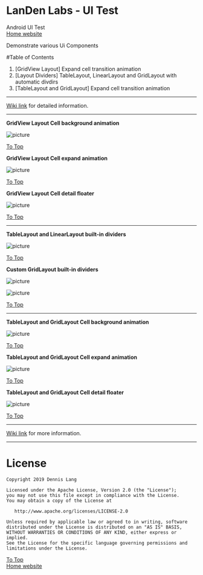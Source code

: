 # LanDen Labs - UI Test
Android UI Test
<br>[Home website](http://landenlabs.com/android/index.html)

Demonstrate various Ui Components 

<a name="table"></a>
#Table of Contents
1. [GridView Layout] Expand cell transition animation
2. [Layout Dividers] TableLayout, LinearLayout and GridLayout with automatic divdirs
3. [TableLayout and GridLayout] Expand cell transition animation

***

[Wiki link](http://landenlabs.com/android/all-uitest/index.html) for detailed information.

---
<a name="page1"></a>
**GridView Layout Cell background animation** 

![picture](http://landenlabs.com/android/all-uitest/page1-tag.gif)

[To Top](#table)


**GridView Layout Cell expand animation** 

![picture](http://landenlabs.com/android/all-uitest/page1-expand.gif)

[To Top](#table)

**GridView Layout Cell detail floater** 

![picture](http://landenlabs.com/android/all-uitest/page1-details.gif)

[To Top](#table)

---
<a name="page2"></a>
**TableLayout and LinearLayout built-in dividers** 

![picture](http://landenlabs.com/android/all-uitest/page2-divider1.jpg)

[To Top](#table)

 
**Custom GridLayout built-in dividers** 

![picture](http://landenlabs.com/android/all-uitest/page2-divider2.jpg)

![picture](http://landenlabs.com/android/all-uitest/page2-divider3.jpg)

[To Top](#table)


---
<a name="page3"></a>
**TableLayout and GridLayout Cell background animation** 

![picture](http://landenlabs.com/android/all-uitest/page3-tag.gif)

[To Top](#table)


**TableLayout and GridLayout  Cell expand animation** 

![picture](http://landenlabs.com/android/all-uitest/page3-expand.gif)

[To Top](#table)

**TableLayout and GridLayout Cell detail floater** 

![picture](http://landenlabs.com/android/all-uitest/page3-details.gif)

[To Top](#table)

***

[Wiki link](http://landenlabs.com/android/index.html) for more information.

---

# License

```
Copyright 2019 Dennis Lang

Licensed under the Apache License, Version 2.0 (the "License");
you may not use this file except in compliance with the License.
You may obtain a copy of the License at

   http://www.apache.org/licenses/LICENSE-2.0

Unless required by applicable law or agreed to in writing, software
distributed under the License is distributed on an "AS IS" BASIS,
WITHOUT WARRANTIES OR CONDITIONS OF ANY KIND, either express or implied.
See the License for the specific language governing permissions and
limitations under the License.
```


[To Top](#table)
<br>[Home website](http://landenlabs.com/android/index.html)
